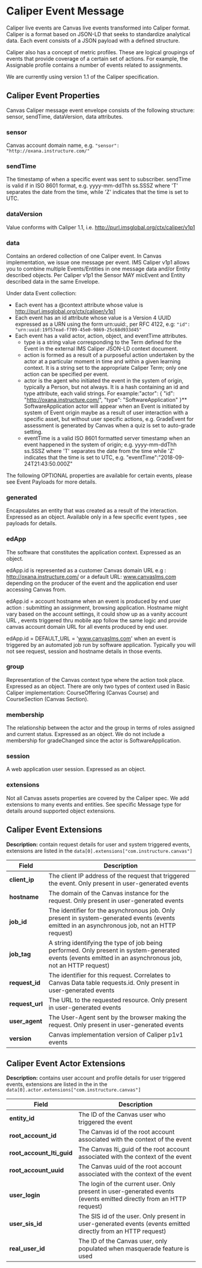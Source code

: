 Caliper Event Message
=====================

Caliper live events are Canvas live events transformed into Caliper format. Caliper is a format based on JSON-LD that seeks to standardize analytical data. Each event consists of a JSON payload with a defined structure.

Caliper also has a concept of metric profiles. These are logical groupings of events that provide coverage of a certain set of actions. For example, the Assignable profile contains a number of events related to assignments.

We are currently using version 1.1 of the Caliper specification.

## Caliper Event Properties

Canvas Caliper message event envelope consists of the following structure: sensor, sendTime, dataVersion, data attributes.

### sensor

Canvas account domain name, e.g. `"sensor": "http://oxana.instructure.com/"`

### sendTime

The timestamp of when a specific event was sent to subscriber. sendTime is valid if in ISO 8601 format, e.g. yyyy-mm-ddThh ss.SSSZ where 'T' separates the date from the time, while 'Z' indicates that the time is set to UTC.

### dataVersion

Value conforms with Caliper 1.1, i.e. http://purl.imsglobal.org/ctx/caliper/v1p1

### data

Contains an ordered collection of one Caliper event. In Canvas implementation, we issue one message per event. IMS Caliper v1p1 allows you to combine multiple Events/Entities in one message data and/or Entity described objects. Per Caliper v1p1 the Sensor MAY micEvent and Entity described data in the same Envelope.

Under data Event collection:

* Each event has a @context attribute whose value is http://purl.imsglobal.org/ctx/caliper/v1p1
* Each event has an id attribute whose value is a Version 4 UUID expressed as a URN using the form urn:uuid:, per RFC 4122, e.g: `"id": "urn:uuid:19f57ead-f709-45e0-9869-25c68d933d45"`
* Each event has a valid actor, action, object, and eventTime attributes.
  * type is a string value corresponding to the Term defined for the Event in the external IMS Caliper JSON-LD context document.
  * action is formed as a result of a purposeful action undertaken by the actor at a particular moment in time and within a given learning context. It is a string set to the appropriate Caliper Term; only one action can be specified per event.
  * actor is the agent who initiated the event in the system of origin, typically a Person, but not always. It is a hash containing an id and type attribute, each valid strings. For example:"actor": { "id": "http://oxana.instructure.com/", "type": "SoftwareApplication" }** SoftwareApplication actor will appear when an Event is initiated by system of Event origin maybe as a result of user interaction with a specific asset, but without user specific actions, e.g. GradeEvent for assessment is generated by Canvas when a quiz is set to auto-grade setting.
  * eventTime is a valid ISO 8601 formatted server timestamp when an event happened in the system of origin; e.g. yyyy-mm-ddThh ss.SSSZ where 'T' separates the date from the time while 'Z' indicates that the time is set to UTC, e.g. "eventTime":"2018-09-24T21:43:50.000Z"

The following OPTIONAL properties are available for certain events, please see Event Payloads for more details.

### generated

Encapsulates an entity that was created as a result of the interaction. Expressed as an object. Available only in a few specific event types , see payloads for details.

### edApp

The software that constitutes the application context. Expressed as an object.

edApp.id is represented as a customer Canvas domain URL e.g : http://oxana.instructure.com/ or a default URL: www.canvaslms.com depending on the producer of the event and the application end user accessing Canvas from.

edApp.id = account hostname when an event is produced by end user action : submitting an assignment, browsing application. Hostname might vary based on the account settings, it could show up as a vanity account URL , events triggered thru mobile app follow the same logic and provide canvas account domain URL for all events produced by end user.

edApp.id = DEFAULT_URL = 'www.canvaslms.com' when an event is triggered by an automated job run by software application. Typically you will not see request, session and hostname details in those events.

### group

Representation of the Canvas context type where the action took place. Expressed as an object. There are only two types of context used in Basic Caliper implementation: CourseOffering (Canvas Course) and CourseSection (Canvas Section).

### membership

The relationship between the actor and the group in terms of roles assigned and current status. Expressed as an object. We do not include a membership for gradeChanged since the actor is SoftwareApplication.

### session

A web application user session. Expressed as an object.

### extensions

Not all Canvas assets properties are covered by the Caliper spec. We add extensions to many events and entities. See specific Message type for details around supported object extensions.


## Caliper Event Extensions

**Description:** contain request details for user and system triggered events, extensions are listed in the `data[0].extensions["com.instructure.canvas"]`

| Field | Description |
|-|-|
| **client_ip** | The client IP address of the request that triggered the event. Only present in user-generated events |
| **hostname** | The domain of the Canvas instance for the request. Only present in user-generated events |
| **job_id** | The identifier for the asynchronous job. Only present in system-generated events (events emitted in an asynchronous job, not an HTTP request) |
| **job_tag** | A string identifying the type of job being performed. Only present in system-generated events (events emitted in an asynchronous job, not an HTTP request) |
| **request_id** | The identifier for this request. Correlates to Canvas Data table requests.id. Only present in user-generated events |
| **request_url** | The URL to the requested resource. Only present in user-generated events |
| **user_agent** | The User-Agent sent by the browser making the request. Only present in user-generated events |
| **version** | Canvas implementation version of Caliper p1v1 events |


## Caliper Event Actor Extensions

**Description:** contains user account and profile details for user triggered events, extensions are listed in the in the `data[0].actor.extensions["com.instructure.canvas"]`

| Field | Description |
|-|-|
| **entity_id** | The ID of the Canvas user who triggered the event |
| **root_account_id** | The Canvas id of the root account associated with the context of the event |
| **root_account_lti_guid** | The Canvas lti_guid of the root account associated with the context of the event |
| **root_account_uuid** | The Canvas uuid of the root account associated with the context of the event |
| **user_login** | The login of the current user. Only present in user-generated events (events emitted directly from an HTTP request) |
| **user_sis_id** | The SIS id of the user. Only present in user-generated events (events emitted directly from an HTTP request) |
| **real_user_id** | The ID of the Canvas user, only populated when masquerade feature is used |

